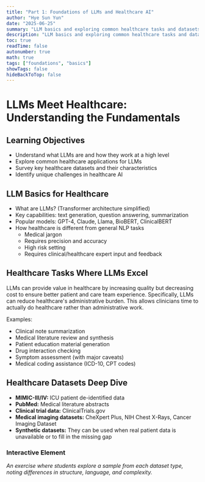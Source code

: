 ```yaml
---
title: "Part 1: Foundations of LLMs and Healthcare AI"
author: "Hye Sun Yun"
date: "2025-06-25"
summary: "LLM basics and exploring common healthcare tasks and datasets"
description: "LLM basics and exploring common healthcare tasks and datasets"
toc: true
readTime: false
autonumber: true
math: true
tags: ["foundations", "basics"]
showTags: false
hideBackToTop: false
---
```


# LLMs Meet Healthcare: Understanding the Fundamentals

## Learning Objectives

- Understand what LLMs are and how they work at a high level
- Explore common healthcare applications for LLMs
- Survey key healthcare datasets and their characteristics
- Identify unique challenges in healthcare AI

## LLM Basics for Healthcare

- What are LLMs? (Transformer architecture simplified)
- Key capabilities: text generation, question answering, summarization
- Popular models: GPT-4, Claude, Llama, BioBERT, ClinicalBERT
- How healthcare is different from general NLP tasks
    - Medical jargon
    - Requires precision and accuracy
    - High risk setting
    - Requires clinical/healthcare expert input and feedback

## Healthcare Tasks Where LLMs Excel

LLMs can provide value in healthcare by increasing quality but decreasing cost to ensure better patient and care team experience. Specifically, LLMs can reduce healthcare's administrative burden. This allows clinicians time to actually do healthcare rather than administrative work.

Examples:
- Clinical note summarization
- Medical literature review and synthesis
- Patient education material generation
- Drug interaction checking
- Symptom assessment (with major caveats)
- Medical coding assistance (ICD-10, CPT codes)

## Healthcare Datasets Deep Dive

- **MIMIC-III/IV:** ICU patient de-identified data
- **PubMed:** Medical literature abstracts
- **Clinical trial data:** ClinicalTrials.gov
- **Medical imaging datasets:** CheXpert Plus, NIH Chest X-Rays, Cancer Imaging Dataset
- **Synthetic datasets:** They can be used when real patient data is unavailable or to fill in the missing gap

### Interactive Element

*An exercise where students explore a sample from each dataset type, noting differences in structure, language, and complexity.*
